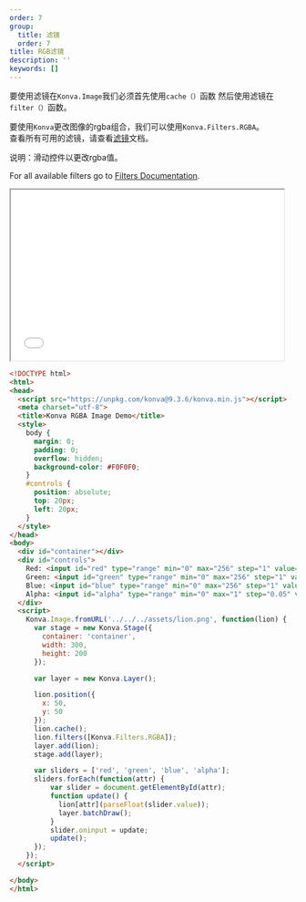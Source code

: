 ```yaml
---
order: 7
group:
  title: 滤镜
  order: 7
title: RGB滤镜
description: ''
keywords: []
---
```


要使用滤镜在`Konva.Image`我们必须首先使用`cache（）`函数
然后使用滤镜在`filter（）`函数。  

要使用`Konva`更改图像的rgba组合，我们可以使用`Konva.Filters.RGBA`。  
查看所有可用的滤镜，请查看[滤镜](https://konvajs.github.io/api/Konva.Filters.html)文档。  

说明：滑动控件以更改rgba值。 

For all available filters go to [Filters Documentation](https://konvajs.github.io/api/Konva.Filters.html).

<iframe src="/downloads/code/filters/RGBA.html" style="width: 50vw;height:300px;"></iframe>

```html
<!DOCTYPE html>
<html>
<head>
  <script src="https://unpkg.com/konva@9.3.6/konva.min.js"></script>
  <meta charset="utf-8">
  <title>Konva RGBA Image Demo</title>
  <style>
    body {
      margin: 0;
      padding: 0;
      overflow: hidden;
      background-color: #F0F0F0;
    }
    #controls {
      position: absolute;
      top: 20px;
      left: 20px; 
    }
  </style>
</head>
<body>
  <div id="container"></div>
  <div id="controls">
    Red: <input id="red" type="range" min="0" max="256" step="1" value="150">
    Green: <input id="green" type="range" min="0" max="256" step="1" value="150">
    Blue: <input id="blue" type="range" min="0" max="256" step="1" value="150">
    Alpha: <input id="alpha" type="range" min="0" max="1" step="0.05" value="0.5">
  </div>
  <script>
    Konva.Image.fromURL('../../../assets/lion.png', function(lion) {
      var stage = new Konva.Stage({
        container: 'container',
        width: 300,
        height: 200
      });

      var layer = new Konva.Layer();

      lion.position({
        x: 50,
        y: 50
      });
      lion.cache();
      lion.filters([Konva.Filters.RGBA]);
      layer.add(lion);
      stage.add(layer);

      var sliders = ['red', 'green', 'blue', 'alpha'];
      sliders.forEach(function(attr) {
          var slider = document.getElementById(attr); 
          function update() {
            lion[attr](parseFloat(slider.value));
            layer.batchDraw();    
          }
          slider.oninput = update;
          update();
      });
    });
  </script>

</body>
</html>
```